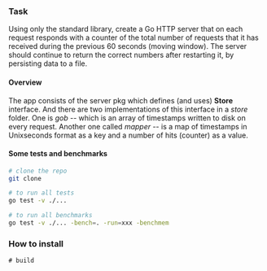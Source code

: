 ### Task

Using only the standard library, create a Go HTTP server that on each request responds with a counter of the total number of requests that it has received during the previous 60 seconds (moving window). The server should continue to return the correct numbers after restarting it, by persisting data to a file.

#### Overview

The app consists of the server pkg which defines (and uses) **Store** interface. And there are two implementations of this interface in a *store* folder. One is *gob* -- which is an array of timestamps written to disk on every request. Another one called *mapper* -- is a map of timestamps in Unixseconds format as a key and a number of hits (counter) as a value.


#### Some tests and benchmarks

```bash
# clone the repo
git clone

# to run all tests
go test -v ./...

# to run all benchmarks
go test -v ./... -bench=. -run=xxx -benchmem

```

### How to install

```
# build
